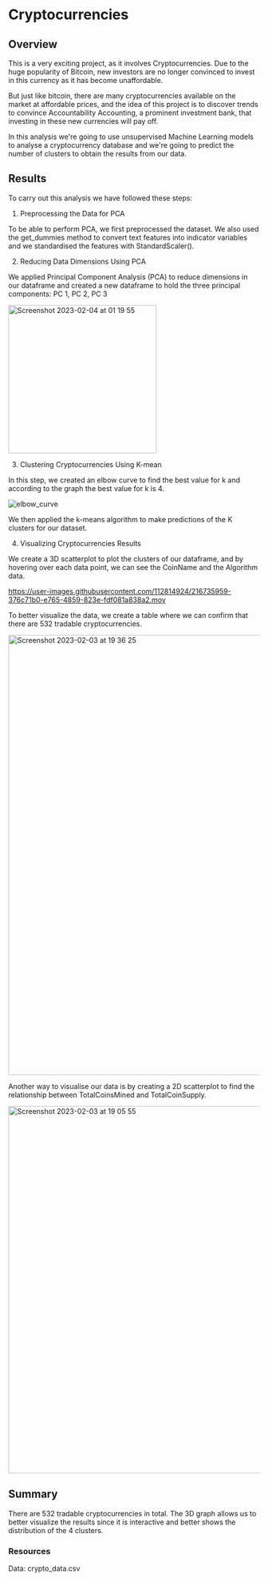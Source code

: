 # Cryptocurrencies

## Overview

This is a very exciting project, as it involves Cryptocurrencies. Due to the huge popularity of Bitcoin, new investors are no longer convinced to invest in this currency as it has become unaffordable.

But just like bitcoin, there are many cryptocurrencies available on the market at affordable prices, and the idea of this project is to discover trends to convince Accountability Accounting, a prominent investment bank, that investing in these new currencies will pay off.

In this analysis we're going to use unsupervised Machine Learning models to analyse a cryptocurrency database and we're going to predict the number of clusters to obtain the results from our data.

## Results

To carry out this analysis we have  followed these steps:

1. Preprocessing the Data for PCA

To be able to perform PCA, we first preprocessed the dataset. We also used the get_dummies method to convert text features into indicator variables and we standardised the features with StandardScaler().

2. Reducing Data Dimensions Using PCA

We applied Principal Component Analysis (PCA) to reduce dimensions in our dataframe and created a new dataframe to hold the three principal components: PC 1, PC 2, PC 3

<img width="297" alt="Screenshot 2023-02-04 at 01 19 55" src="https://user-images.githubusercontent.com/112814924/216752464-aee7157a-83a0-4847-ae33-ff58b50350af.png">

3. Clustering Cryptocurrencies Using K-mean

In this step, we created an elbow curve to find the best value for k and according to the graph the best value for k is 4.

![elbow_curve](https://user-images.githubusercontent.com/112814924/216752709-5c0ac80b-6ab8-43e8-940c-0fcd3bab648b.png)

 We then applied the k-means algorithm to make predictions of the K clusters for our dataset.

4. Visualizing Cryptocurrencies Results

We create a 3D scatterplot to plot the clusters of our dataframe, and by hovering over each data point, we can see the CoinName and the Algorithm data.

https://user-images.githubusercontent.com/112814924/216735959-376c71b0-e765-4859-823e-fdf081a838a2.mov

To better visualize the data, we create a table where we can confirm that there are 532 tradable cryptocurrencies.

<img width="882" alt="Screenshot 2023-02-03 at 19 36 25" src="https://user-images.githubusercontent.com/112814924/216735974-17567b6f-4e07-4913-b2fb-dc87a0351402.png">

Another way to visualise our data is by creating a 2D scatterplot to find the relationship between TotalCoinsMined and TotalCoinSupply.

<img width="736" alt="Screenshot 2023-02-03 at 19 05 55" src="https://user-images.githubusercontent.com/112814924/216735981-4a74493e-2574-4377-893c-bfd24304d2aa.png">

## Summary

There are 532 tradable cryptocurrencies in total. The 3D graph allows us to better visualize the results since it is interactive and better shows the distribution of the 4 clusters.

### Resources
Data: crypto_data.csv
